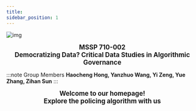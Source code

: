 ```yaml
---
title: 
sidebar_position: 1
---
```

![img](https://lh5.googleusercontent.com/sW3Sc9g4GbJpU8ZPVUq5ws8INPMCu-DaEAZGEYNK4kj8vjljt9g6-xkshk-Z1_UvQTUzuG-_Flvjb15_-gMCnUBJj9rE5ZfEALQv7749ptfvoLT0Ed4_2GLwA9tOfa1n78VnxOIi)

<center><big><b>MSSP 710-002</b></big></center>
<center><big><b>Democratizing Data? Critical Data Studies in Algorithmic Governance</b></big></center>  


:::note  Group Members
**Haocheng Hong, Yanzhuo Wang, Yi Zeng, Yue Zhang, Zihan Sun**
:::

<center><big><b>Welcome to our homepage!</b></big></center>
<center><big><b>Explore the policing algorithm with us</b></big></center>

